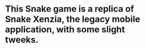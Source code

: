 # This Snake game is a replica of Snake Xenzia, the legacy mobile application, with some slight tweeks.
